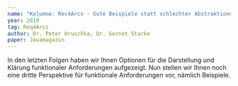 ```yaml
---
name: "Kolumne: Rec4Arcs - Gute Beispiele statt schlechter Abstraktionen"
year: 2019
tag: Req4Arcs
author: Dr. Peter Hruschka, Dr. Gernot Starke
paper: Javamagazin
---
```

In den letzten Folgen haben wir Ihnen Optionen für die Darstellung und Klärung
funktionaler Anforderungen aufgezeigt.
Nun stellen wir Ihnen noch eine dritte Perspektive für funktionale Anforderungen vor,
nämlich Beispiele.
